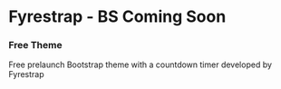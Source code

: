 # Fyrestrap - BS Coming Soon
### Free Theme 
 Free prelaunch Bootstrap theme with a countdown timer developed by Fyrestrap
